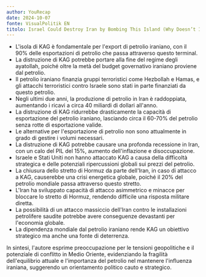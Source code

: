 ```yaml
---
author: YouRecap
date: 2024-10-07
fonte: VisualPolitik EN
titolo: Israel Could Destroy Iran by Bombing This Island (Why Doesn’t It?) @VisualPolitikEN
---
```


- L'isola di KAG è fondamentale per l'export di petrolio iraniano, con il 90% delle esportazioni di petrolio che passa attraverso questo terminal.
- La distruzione di KAG potrebbe portare alla fine del regime degli ayatollah, poiché oltre la metà del budget governativo iraniano proviene dal petrolio.
- Il petrolio iraniano finanzia gruppi terroristici come Hezbollah e Hamas, e gli attacchi terroristici contro Israele sono stati in parte finanziati da questo petrolio.
- Negli ultimi due anni, la produzione di petrolio in Iran è raddoppiata, aumentando i ricavi a circa 40 miliardi di dollari all'anno.
- La distruzione di KAG ridurrebbe drasticamente la capacità di esportazione del petrolio iraniano, lasciando circa il 60-70% del petrolio senza rotte di esportazione valide.
- Le alternative per l'esportazione di petrolio non sono attualmente in grado di gestire i volumi necessari.
- La distruzione di KAG potrebbe causare una profonda recessione in Iran, con un calo del PIL del 15%, aumento dell'inflazione e disoccupazione.
- Israele e Stati Uniti non hanno attaccato KAG a causa della difficoltà strategica e delle potenziali ripercussioni globali sui prezzi del petrolio.
- La chiusura dello stretto di Hormuz da parte dell'Iran, in caso di attacco a KAG, causerebbe una crisi energetica globale, poiché il 20% del petrolio mondiale passa attraverso questo stretto.
- L'Iran ha sviluppato capacità di attacco asimmetrico e minacce per bloccare lo stretto di Hormuz, rendendo difficile una risposta militare diretta.
- La possibilità di un attacco massiccio dell'Iran contro le installazioni petrolifere saudite potrebbe avere conseguenze devastanti per l'economia globale.
- La dipendenza mondiale dal petrolio iraniano rende KAG un obiettivo strategico ma anche una fonte di deterrenza.

In sintesi, l'autore esprime preoccupazione per le tensioni geopolitiche e il potenziale di conflitto in Medio Oriente, evidenziando la fragilità dell'equilibrio attuale e l'importanza del petrolio nel mantenere l'influenza iraniana, suggerendo un orientamento politico cauto e strategico.
